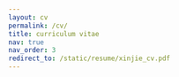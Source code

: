 ```yaml
---
layout: cv
permalink: /cv/
title: curriculum vitae
nav: true
nav_order: 3
redirect_to: /static/resume/xinjie_cv.pdf
---
```

